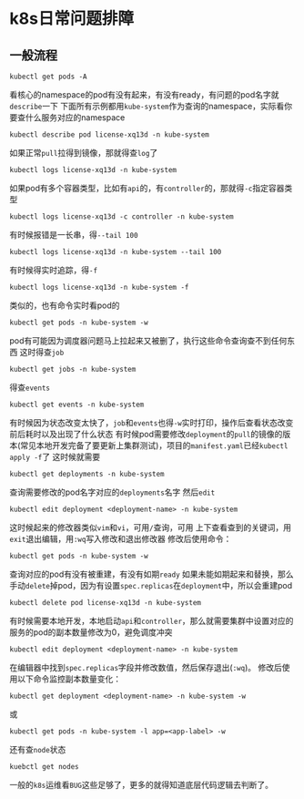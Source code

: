 # k8s日常问题排障


## 一般流程

```shell
kubectl get pods -A
```

看核心的namespace的pod有没有起来，有没有ready，有问题的pod名字就```describe```一下
下面所有示例都用```kube-system```作为查询的namespace，实际看你要查什么服务对应的namespace

```shell
kubectl describe pod license-xq13d -n kube-system
```

如果正常```pull```拉得到镜像，那就得查```log```了

```shell
kubectl logs license-xq13d -n kube-system
```

如果pod有多个容器类型，比如有```api```的，有```controller```的，那就得```-c```指定容器类型

```shell
kubectl logs license-xq13d -c controller -n kube-system
```

有时候报错是一长串，得```--tail 100```

```shell
kubectl logs license-xq13d -n kube-system --tail 100
```

有时候得实时追踪，得```-f```

```shell
kubectl logs license-xq13d -n kube-system -f
```

类似的，也有命令实时看pod的

```shell
kubectl get pods -n kube-system -w
```

pod有可能因为调度器问题马上拉起来又被删了，执行这些命令查询查不到任何东西
这时得查```job```

```shell
kubectl get jobs -n kube-system
```

得查```events```

```shell
kubectl get events -n kube-system
```

有时候因为状态改变太快了，```job```和```events```也得```-w```实时打印，操作后查看状态改变前后耗时以及出现了什么状态
有时候pod需要修改```deployment```的```pull```的镜像的版本(常见本地开发完备了要更新上集群测试)，项目的```manifest.yaml```已经```kubectl apply -f```了
这时候就需要

```shell
kubectl get deployments -n kube-system
```

查询需要修改的pod名字对应的```deployments```名字
然后```edit```

```shell
kubectl edit deployment <deployment-name> -n kube-system
```

这时候起来的修改器类似```vim```和```vi```，可用```/```查询，可用 上下查看查到的关键词，用```exit```退出编辑，用```:wq```写入修改和退出修改器
修改后使用命令：

```shell
kubectl get pods -n kube-system -w
```

查询对应的pod有没有被重建，有没有如期```ready```
如果未能如期起来和替换，那么手动```delete```掉pod，因为有设置```spec.replicas```在```deployment```中，所以会重建pod

```shell
kubectl delete pod license-xq13d -n kube-system
```

有时候需要本地开发，本地启动```api```和```controller```，那么就需要集群中设置对应的服务的pod的副本数量修改为0，避免调度冲突

```shell
kubectl edit deployment <deployment-name> -n kube-system
```

在编辑器中找到```spec.replicas```字段并修改数值，然后保存退出(```:wq```)。
修改后使用以下命令监控副本数量变化：

```shell
kubectl get deployment <deployment-name> -n kube-system -w
```

或

```shell
kubectl get pods -n kube-system -l app=<app-label> -w
```

还有查```node```状态

```shell
kuebctl get nodes
```

一般的```k8s```运维看```BUG```这些足够了，更多的就得知道底层代码逻辑去判断了。

